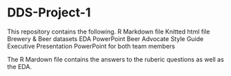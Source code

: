 # DDS-Project-1
This repository contains the following.
    R Markdown file
    Knitted html file
    Brewery & Beer datasets
    EDA PowerPoint
    Beer Advocate Style Guide
    Executive Presentation PowerPoint for both team members

The R Mardown file contains the answers to the ruberic questions as well as the EDA.

